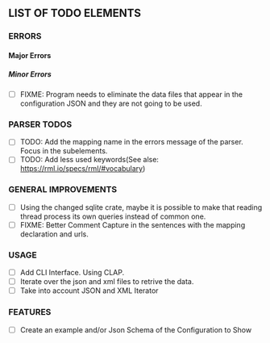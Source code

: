 ## LIST OF TODO ELEMENTS
### ERRORS
#### Major Errors

##### Minor Errors
- [ ] FIXME: Program needs to eliminate the data files that appear in the configuration JSON and they are not going to be used.

### PARSER TODOS
- [ ] TODO: Add the mapping name in the errors message of the parser. Focus in the subelements.
- [ ] TODO: Add less used keywords(See alse: https://rml.io/specs/rml/#vocabulary)

### GENERAL IMPROVEMENTS
- [ ] Using the changed sqlite crate, maybe it is possible to make that reading thread process its own queries instead of common one.
- [ ] FIXME: Better Comment Capture in the sentences with the mapping declaration and urls.

### USAGE
- [ ] Add CLI Interface. Using CLAP.
- [ ] Iterate over the json and xml files to retrive the data.
- [ ] Take into account JSON and XML Iterator 

### FEATURES
- [ ] Create an example and/or Json Schema of the Configuration to Show